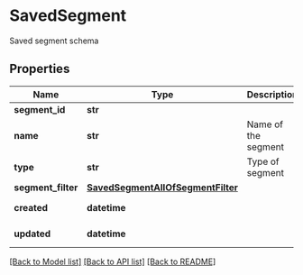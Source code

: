 # SavedSegment

Saved segment schema
## Properties
Name | Type | Description | Notes
------------ | ------------- | ------------- | -------------
**segment_id** | **str** |  | 
**name** | **str** | Name of the segment | [optional] 
**type** | **str** | Type of segment | [optional] [readonly] 
**segment_filter** | [**SavedSegmentAllOfSegmentFilter**](SavedSegmentAllOfSegmentFilter.md) |  | 
**created** | **datetime** |  | [optional] [readonly] 
**updated** | **datetime** |  | [optional] [readonly] 

[[Back to Model list]](../README.md#documentation-for-models) [[Back to API list]](../README.md#documentation-for-api-endpoints) [[Back to README]](../README.md)


